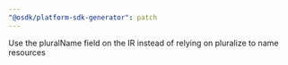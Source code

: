 ```yaml
---
"@osdk/platform-sdk-generator": patch
---
```


Use the pluralName field on the IR instead of relying on pluralize to name resources
